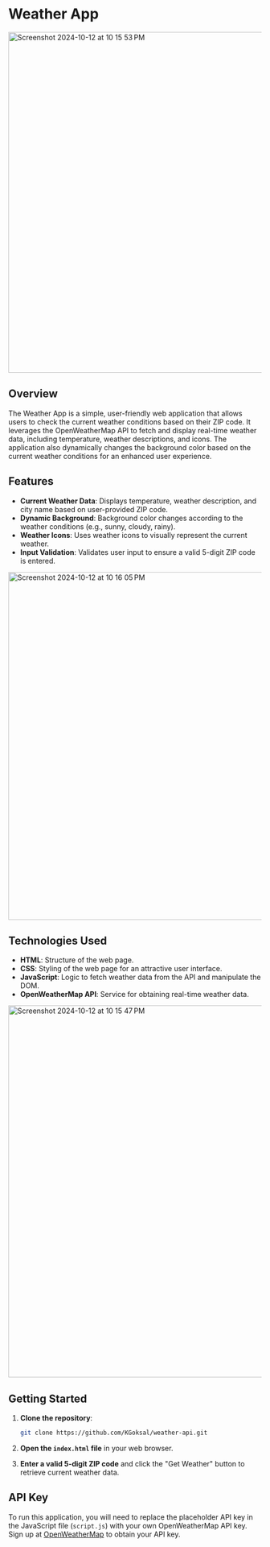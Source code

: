 
# Weather App

<img width="677" alt="Screenshot 2024-10-12 at 10 15 53 PM" src="https://github.com/user-attachments/assets/ca3cf347-996f-4d64-a74c-ae768ae1e396">

## Overview

The Weather App is a simple, user-friendly web application that allows users to check the current weather conditions based on their ZIP code. It leverages the OpenWeatherMap API to fetch and display real-time weather data, including temperature, weather descriptions, and icons. The application also dynamically changes the background color based on the current weather conditions for an enhanced user experience.

## Features

- **Current Weather Data**: Displays temperature, weather description, and city name based on user-provided ZIP code.
- **Dynamic Background**: Background color changes according to the weather conditions (e.g., sunny, cloudy, rainy).
- **Weather Icons**: Uses weather icons to visually represent the current weather.
- **Input Validation**: Validates user input to ensure a valid 5-digit ZIP code is entered.

<img width="691" alt="Screenshot 2024-10-12 at 10 16 05 PM" src="https://github.com/user-attachments/assets/bc1e8cfe-6abe-45ef-b847-c796b4a8b2a6">


## Technologies Used

- **HTML**: Structure of the web page. 
- **CSS**: Styling of the web page for an attractive user interface.
- **JavaScript**: Logic to fetch weather data from the API and manipulate the DOM.
- **OpenWeatherMap API**: Service for obtaining real-time weather data.


<img width="739" alt="Screenshot 2024-10-12 at 10 15 47 PM" src="https://github.com/user-attachments/assets/096b4f8a-ff4f-4335-9a00-bdc2734941d3">


## Getting Started

1. **Clone the repository**:
   ```bash
   git clone https://github.com/KGoksal/weather-api.git
   ```

2. **Open the `index.html` file** in your web browser.

3. **Enter a valid 5-digit ZIP code** and click the "Get Weather" button to retrieve current weather data.

## API Key

To run this application, you will need to replace the placeholder API key in the JavaScript file (`script.js`) with your own OpenWeatherMap API key. Sign up at [OpenWeatherMap](https://openweathermap.org/) to obtain your API key.
